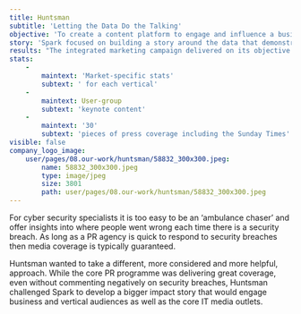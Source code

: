 ```yaml
---
title: Huntsman
subtitle: 'Letting the Data Do the Talking'
objective: 'To create a content platform to engage and influence a business audience through traditional and social media as well as online and events.'
story: 'Spark focused on building a story around the data that demonstrated the risk to business across every single vertical. Using a Freedom of Information request it was able to build authoritative data that showed who was breached (in every vertical), which sector was at most risk of a large fine and which sector was least effective at detecting unusual activity. The data was presented in multiple formats – for PR it was a press release, for events it was a keynote followed by how-to guidance, and for sales meetings it was a list of issues and a dataset for that customer’s industry.'
results: "The integrated marketing campaign delivered on its objective of raising visibility with targets in order to generate leads. The content provided the Huntsman sales and marketing teams with solid data to approach target customers in specific industries. It was the foundation of the keynote speech at their 2016 User Group event. It was also used to great effect through social media campaigns and email marketing campaigns. Lead nurturing was significantly more effective as the depth and breadth of content delivered enabled Huntsman to really test engagement and refine both their priorities and approach.  \r\n\r\nThe media activity secured thirty pieces of press coverage: from the _Sunday Times_, _Dow Jones_ and _Business Reporter_ to _IBS Journal_, _Utility Week_, _The Register_ and _Government Technology_. Two thirds of the publications also posted on their social channels.  \r\n"
stats:
    -
        maintext: 'Market-specific stats'
        subtext: ' for each vertical'
    -
        maintext: User-group
        subtext: 'keynote content'
    -
        maintext: '30'
        subtext: 'pieces of press coverage including the Sunday Times'
visible: false
company_logo_image:
    user/pages/08.our-work/huntsman/58832_300x300.jpeg:
        name: 58832_300x300.jpeg
        type: image/jpeg
        size: 3801
        path: user/pages/08.our-work/huntsman/58832_300x300.jpeg
---
```


For cyber security specialists it is too easy to be an ‘ambulance chaser’ and offer insights into where people went wrong each time there is a security breach. As long as a PR agency is quick to respond to security breaches then media coverage is typically guaranteed.

Huntsman wanted to take a different, more considered and more helpful, approach. While the core PR programme was delivering great coverage, even without commenting negatively on security breaches, Huntsman challenged Spark to develop a bigger impact story that would engage business and vertical audiences as well as the core IT media outlets.